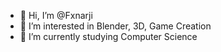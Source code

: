 - 👋 Hi, I’m @Fxnarji
- 👀 I’m interested in Blender, 3D, Game Creation
- 🌱 I’m currently studying Computer Science

<!---
Fxnarji/Fxnarji is a ✨ special ✨ repository because its `README.md` (this file) appears on your GitHub profile.
You can click the Preview link to take a look at your changes.
--->
